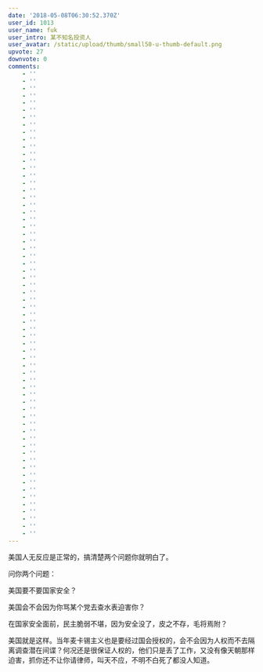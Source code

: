 ```yaml
---
date: '2018-05-08T06:30:52.370Z'
user_id: 1013
user_name: fuk
user_intro: 某不知名投资人
user_avatar: /static/upload/thumb/small50-u-thumb-default.png
upvote: 27
downvote: 0
comments:
    - ''
    - ''
    - ''
    - ''
    - ''
    - ''
    - ''
    - ''
    - ''
    - ''
    - ''
    - ''
    - ''
    - ''
    - ''
    - ''
    - ''
    - ''
    - ''
    - ''
    - ''
    - ''
    - ''
    - ''
    - ''
    - ''
    - ''
    - ''
    - ''
    - ''
    - ''
    - ''
    - ''
    - ''
    - ''
    - ''
    - ''
    - ''
    - ''
    - ''
    - ''
    - ''
    - ''
    - ''
    - ''
    - ''
    - ''
    - ''
    - ''
    - ''
    - ''
    - ''
    - ''
    - ''
    - ''
    - ''
    - ''
    - ''
    - ''
    - ''
    - ''
    - ''
    - ''
    - ''
---
```


美国人无反应是正常的，搞清楚两个问题你就明白了。

问你两个问题：

  

美国要不要国家安全？

美国会不会因为你骂某个党去查水表迫害你？

  

在国家安全面前，民主脆弱不堪，因为安全没了，皮之不存，毛将焉附？

美国就是这样。当年麦卡锡主义也是要经过国会授权的，会不会因为人权而不去隔离调查潜在间谍？何况还是很保证人权的，他们只是丢了工作，又没有像天朝那样迫害，抓你还不让你请律师，叫天不应，不明不白死了都没人知道。
